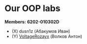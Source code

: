 # Our OOP labs
**Members:** 
**6202-010302D**
* (X) dusn1z (Абакумов Иван)
* (Y) [VoltageRozayx](https://github.com/VoltageRozayx) (Волков Антон)
